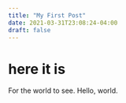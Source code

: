 ```yaml
---
title: "My First Post"
date: 2021-03-31T23:08:24-04:00
draft: false
---
```

# here it is
For the world to see. Hello, world.
